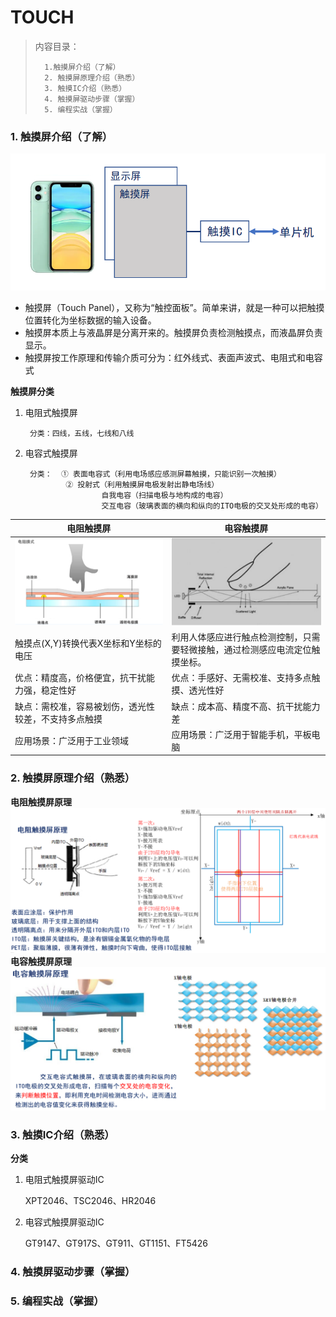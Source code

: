 <!--
 * @Date: 2024-06-06
 * @LastEditors: GoKo-Son626
 * @LastEditTime: 2024-08-05
 * @FilePath: \STM32_Study\入门篇\21.TOUCH\TOUCH.md
 * @Description: 该模板为所有笔记模板
-->

# TOUCH

> 内容目录：
> 
>       1.触摸屏介绍（了解）
>       2. 触摸屏原理介绍（熟悉）
>       3. 触摸IC介绍（熟悉）
>       4. 触摸屏驱动步骤（掌握）
>       5. 编程实战（掌握）

### 1. 触摸屏介绍（了解）

![触摸屏](Pictures/触摸屏.png)

- 触摸屏（Touch Panel），又称为“触控面板”。简单来讲，就是一种可以把触摸位置转化为坐标数据的输入设备。
- 触摸屏本质上与液晶屏是分离开来的。触摸屏负责检测触摸点，而液晶屏负责显示。
- 触摸屏按工作原理和传输介质可分为：红外线式、表面声波式、电阻式和电容式

**触摸屏分类**
1. 电阻式触摸屏

        分类：四线，五线，七线和八线
2. 电容式触摸屏
 
        分类：  ① 表面电容式（利用电场感应感测屏幕触摸，只能识别一次触摸）
                ② 投射式（利用触摸屏电极发射出静电场线）
                        自我电容（扫描电极与地构成的电容）
                        交互电容（玻璃表面的横向和纵向的ITO电极的交叉处形成的电容）


| 电阻触摸屏                                           | 电容触摸屏                                                                   |
| ---------------------------------------------------- | ---------------------------------------------------------------------------- |
| ![电阻触摸屏](Pictures/电阻触摸屏.png)                        | ![电容触摸屏](Pictures/电容触摸屏.png)                                                |
| 触摸点(X,Y)转换代表X坐标和Y坐标的电压                | 利用人体感应进行触点检测控制，只需要轻微接触，通过检测感应电流定位触摸坐标。 |
| 优点：精度高，价格便宜，抗干扰能力强，稳定性好       | 优点：手感好、无需校准、支持多点触摸、透光性好                               |
| 缺点：需校准，容易被划伤，透光性较差，不支持多点触摸 | 缺点：成本高、精度不高、抗干扰能力差                                         |
| 应用场景：广泛用于工业领域                           | 应用场景：广泛用于智能手机，平板电脑                                         |

### 2. 触摸屏原理介绍（熟悉）

**电阻触摸屏原理**
![电阻触摸屏原理](Pictures/电阻触摸屏原理.png)
**电容触摸屏原理**
![电容触摸屏原理](Pictures/电容触摸屏原理.png)


### 3. 触摸IC介绍（熟悉）

**分类**
1. 电阻式触摸屏驱动IC

	XPT2046、TSC2046、HR2046
2. 电容式触摸屏驱动IC

	GT9147、GT917S、GT911、GT1151、FT5426




### 4. 触摸屏驱动步骤（掌握）





### 5. 编程实战（掌握）





